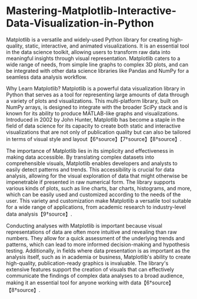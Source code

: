 # Mastering-Matplotlib-Interactive-Data-Visualization-in-Python
Matplotlib is a versatile and widely-used Python library for creating high-quality, static, interactive, and animated visualizations. It is an essential tool in the data science toolkit, allowing users to transform raw data into meaningful insights through visual representation. Matplotlib caters to a wide range of needs, from simple line graphs to complex 3D plots, and can be integrated with other data science libraries like Pandas and NumPy for a seamless data analysis workflow.

Why Learn Matplotlib?
Matplotlib is a powerful data visualization library in Python that serves as a tool for representing large amounts of data through a variety of plots and visualizations. This multi-platform library, built on NumPy arrays, is designed to integrate with the broader SciPy stack and is known for its ability to produce MATLAB-like graphs and visualizations. Introduced in 2002 by John Hunter, Matplotlib has become a staple in the field of data science for its capacity to create both static and interactive visualizations that are not only of publication quality but can also be tailored in terms of visual style and layout【6†source】【7†source】【8†source】.

The importance of Matplotlib lies in its simplicity and effectiveness in making data accessible. By translating complex datasets into comprehensible visuals, Matplotlib enables developers and analysts to easily detect patterns and trends. This accessibility is crucial for data analysis, allowing for the visual exploration of data that might otherwise be impenetrable if presented in raw numerical form. The library supports various kinds of plots, such as line charts, bar charts, histograms, and more, which can be easily used and customized according to the needs of the user. This variety and customization make Matplotlib a versatile tool suitable for a wide range of applications, from academic research to industry-level data analysis【9†source】.

Conducting analyses with Matplotlib is important because visual representations of data are often more intuitive and revealing than raw numbers. They allow for a quick assessment of the underlying trends and patterns, which can lead to more informed decision-making and hypothesis testing. Additionally, in fields where data presentation is as important as the analysis itself, such as in academia or business, Matplotlib's ability to create high-quality, publication-ready graphics is invaluable. The library's extensive features support the creation of visuals that can effectively communicate the findings of complex data analyses to a broad audience, making it an essential tool for anyone working with data【6†source】【8†source】.
